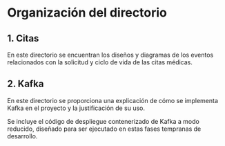 # Organización del directorio

## 1. Citas
En este directorio se encuentran los diseños y diagramas de los eventos relacionados con la solicitud y ciclo de vida de las citas médicas.

## 2. Kafka
En este directorio se proporciona una explicación de cómo se implementa Kafka en el proyecto y la justificación de su uso. 

Se incluye el código de despliegue contenerizado de Kafka a modo reducido, diseñado para ser ejecutado en estas fases tempranas de desarrollo.

